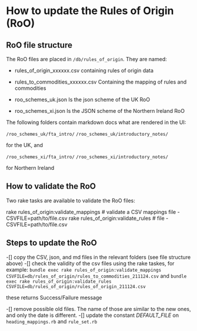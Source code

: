 # How to update the Rules of Origin (RoO)


## RoO file structure

The RoO files are placed in `/db/rules_of_origin`.
They are named:

- rules_of_origin_xxxxxx.csv
  containing rules of origin data

- rules_to_commodities_xxxxxx.csv
  Containing the mapping of rules and commodities

- roo_schemes_uk.json
  Is the json scheme of the UK RoO

- roo_schemes_xi.json
  Is the JSON scheme of the Northern Ireland RoO


The following folders contain markdown docs what are rendered in the UI:

`/roo_schemes_uk/fta_intro/`
`/roo_schemes_uk/introductory_notes/`

for the UK, and

`/roo_schemes_xi/fta_intro/`
`/roo_schemes_xi/introductory_notes/`

for Northern Ireland

## How to validate the RoO
Two rake tasks are available to validate the RoO files:

rake rules_of_origin:validate_mappings          # validate a CSV mappings file - CSVFILE=path/to/file.csv
rake rules_of_origin:validate_rules             #  file - CSVFILE=path/to/file.csv


## Steps to update the RoO

-[] copy the CSV, json, and md files in the relevant folders (see file structure above)
-[] check the validity of the csv files using the rake taskes, for example:
  `bundle exec rake rules_of_origin:validate_mappings CSVFILE=db/rules_of_origin/rules_to_commodities_211124.csv`
  and
  `bundle exec rake rules_of_origin:validate_rules CSVFILE=db/rules_of_origin/rules_of_origin_211124.csv`

  these returns Success/Failure message

-[] remove possible old files. The name of those are similar to the new ones, and only the date is different.
-[] update the constant *DEFAULT_FILE* on `heading_mappings.rb` and `rule_set.rb`
